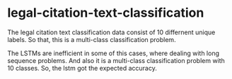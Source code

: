 # legal-citation-text-classification

The legal citation text classification data consist of 10 differnent unique labels.
So that, this is a multi-class classification problem.

The LSTMs are inefficient in some of this cases, where dealing with long sequence problems.
And also it is a multi-class classification problem with 10 classes.
So, the lstm got the expected accuracy.

